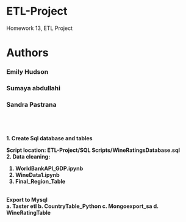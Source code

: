 # ETL-Project
Homework 13, ETL Project
<h1>Authors</h1>
<h3> Emily Hudson</h3>
<h3>	Sumaya abdullahi							</h3>
<h3> Sandra Pastrana</h3>

<br>
<br>
<h4>1.	Create Sql database and tables
  <br>
  
Script location: ETL-Project/SQL Scripts/WineRatingsDatabase.sql 
<br>
2.	Data cleaning:
<br>
1.	WorldBankAPI_GDP.ipynb
2.	WineData1.ipynb
3.	Final_Region_Table
<br>
Export to Mysql
<br>
a.	Taster etl
b.	CountryTable_Python
c.	Mongoexport_sa
d.	WineRatingTable


</h4>
